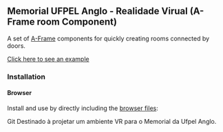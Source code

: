 ## Memorial UFPEL Anglo - Realidade Virual (A-Frame room Component)

A set of [A-Frame](https://aframe.io) components for quickly creating rooms connected by doors.

[Click here to see an example](https://omgitsraven.github.io/aframe-room-component/examples/basic/)

### Installation

#### Browser

Install and use by directly including the [browser files](dist):

Git Destinado à projetar um ambiente VR para o Memorial da Ufpel Anglo.
